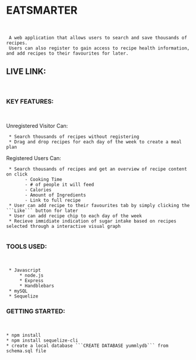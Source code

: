 # EATSMARTER 
</br>

```
 A web application that allows users to search and save thousands of recipes. 
 Users can also register to gain access to recipe health information, and add recipes to their favourites for later. 
```

## LIVE LINK: 
</br>

### KEY FEATURES: 
</br>

 Unregistered Visitor Can: 
```
 * Search thousands of recipes without registering 
 * Drag and drop recipes for each day of the week to create a meal plan 
```
 Registered Users Can: 
```
 * Search thousands of recipes and get an overview of recipe content on click
       - Cooking Time 
       - # of people it will feed
       - Calories 
       - Amount of Ingredients 
       - Link to full recipe 
 * User can add recipe to their favourites tab by simply clicking the ```Like``` button for later 
 * User can add recipe chip to each day of the week 
 * Recieve immidiate indication of sugar intake based on recipes selected through a interactive visual graph
 
```

### TOOLS USED: 
</br>

```
 * Javascript 
     * node.js
     * Express
     * Handblebars
 * mySQL
 * Sequelize
```

### GETTING STARTED: 
</br>

```
* npm install
* npm install sequelize-cli
* create a local database ```CREATE DATABASE yummlydb``` from schema.sql file
```



